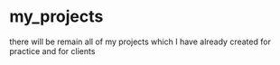 # my_projects
there will be remain all of my projects which I have already created for practice and for clients 
